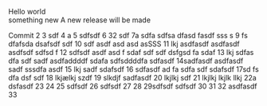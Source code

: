 Hello world  
something new
A new release will be made

Commit
2
3 sdf
4 a
5 sdfsdf
6 32 sdf
7a sdfa sdfsa dfasd fasdf sss s
9 fs dfafsda dsafsdf sdf
10 sdf asdf asd asd asSSS
11 lkj asdfasdf asdfasdf asdfsdf sdfsd f
12 sdfsdf asdf asd f sdaf sdf sdf dsfgsd fa sdaf
13 lkj sdfas dfa sdf sadf asdfaddddf sdafa  sdfsddddfa sdfasdf
14sadfasdf asdfasdf sadf  sssdfa asdf
15 lkj sadf sdafsdf
16 sdfasdf ad fa sdfa sdf sdafsdf
17sd fs dfa dsf  sdf
18 lkjælkj szdf
19 slkdjf sadfasdf
20 lkjlkj  sdf
21  lkjlkj
 lkjlk llkj
22a dsfasdf
23
24
25 sdfsdf
26 sdfsdf
27
28
29sdfsdf  sdfsdf
30
31
32 asdfasdf
33
